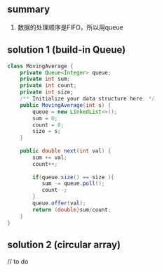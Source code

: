 ## summary 
1. 数据的处理顺序是FIFO，所以用queue

## solution 1 (build-in Queue)
```java
class MovingAverage {
    private Queue<Integer> queue; 
    private int sum;
    private int count;
    private int size;
    /** Initialize your data structure here. */
    public MovingAverage(int s) {
        queue = new LinkedList<>();
        sum = 0;
        count = 0;
        size = s;
    }
    
    public double next(int val) {
        sum += val;
        count++;
        
        if(queue.size() == size ){
           sum -= queue.poll();
           count--;
        }
        queue.offer(val);
        return (double)sum/count;
    }
}
```

## solution 2 (circular array)
// to do
